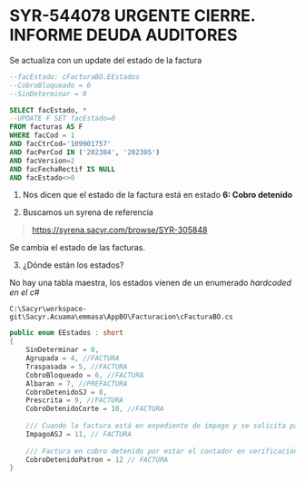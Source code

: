 # SYR-544078 URGENTE CIERRE. INFORME DEUDA AUDITORES

Se actualiza con un update del estado de la factura
```SQL
--facEstado: cFacturaBO.EEstados
--CobroBloqueado = 6
--SinDeterminar = 0

SELECT facEstado, * 
--UPDATE F SET facEstado=0
FROM facturas AS F
WHERE facCod = 1
AND facCtrCod='109901757' 
AND facPerCod IN ('202304', '202305')
AND facVersion=2
AND facFechaRectif IS NULL 
AND facEstado<>0 
```


1. Nos dicen que el estado de la factura está en estado **6: Cobro detenido**

2. Buscamos un syrena de referencia
> https://syrena.sacyr.com/browse/SYR-305848

Se cambia el estado de las facturas. 

3. ¿Dónde están los estados?

No hay una tabla maestra, los estados vienen de un enumerado _hardcoded en el c#_

`C:\Sacyr\workspace-git\Sacyr.Acuama\emmasa\AppBO\Facturacion\cFacturaBO.cs`


```C#
public enum EEstados : short
{
    SinDeterminar = 0,
	Agrupada = 4, //FACTURA
	Traspasada = 5, //FACTURA
	CobroBloqueado = 6, //FACTURA
	Albaran = 7, //PREFACTURA
	CobroDetenidoSJ = 8,
	Prescrita = 9, //FACTURA
    CobroDetenidoCorte = 10, //FACTURA
	
	/// Cuando la factura está en expediente de impago y se solicita paso a jurídica, SIN quedar bloqueado el cobro
    ImpagoASJ = 11, // FACTURA
	
	/// Factura en cobro detenido por estar el contador en verificación por contador patrón
    CobroDetenidoPatron = 12 // FACTURA
}
```